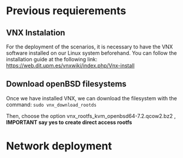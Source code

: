 # Previous requierements
##  VNX Instalation
For the deployment of the scenarios, it is necessary to have the VNX software installed on our Linux system beforehand. You can follow the installation guide at the following link: https://web.dit.upm.es/vnxwiki/index.php/Vnx-install

## Download openBSD filesystems
Once we have installed VNX, we can download the filesystem with the command:
```sudo vnx_download_rootds```

Then, choose the option vnx_rootfs_kvm_openbsd64-7.2.qcow2.bz2  , **IMPORTANT say yes to create direct access rootfs**   

# Network deployment

